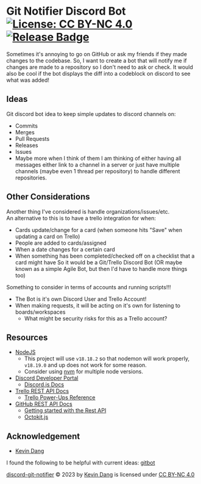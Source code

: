 # Git Notifier Discord Bot [![License: CC BY-NC 4.0](https://img.shields.io/badge/License-CC_BY--NC_4.0-darkgreen.svg)](https://creativecommons.org/licenses/by-nc/4.0/) [![Release Badge](https://img.shields.io/github/v/release/kevinthedang/discord-git-notifier?logo=github)](https://github.com/kevinthedang/discord-git-notifier/releases/latest)
Sometimes it's annoying to go on GitHub or ask my friends if they made changes to the codebase. So, I want to create a bot that will notify me if changes are made to a repository so I don't need to ask or check. It would also be cool if the bot displays the diff into a codeblock on discord to see what was added!

## Ideas
Git discord bot idea to keep simple updates to discord channels on:
* Commits
* Merges
* Pull Requests
* Releases
* Issues
* Maybe more when I think of them
I am thinking of either having all messages either link to a channel in a server or just have multiple channels (maybe even 1 thread per repository) to handle different repositories.

## Other Considerations
Another thing I've considered is handle organizations/issues/etc.  
An alternative to this is to have a trello integration for when:
* Cards update/change for a card (when someone hits "Save" when updating a card on Trello)
* People are added to cards/assigned
* When a date changes for a certain card
* When something has been completed/checked off on a checklist that a card might have
So it would be a Git/Trello Discord Bot (OR maybe known as a simple Agile Bot, but then I'd have to handle more things too)

Something to consider in terms of accounts and running scripts!!!
* The Bot is it's own Discord User and Trello Account!
* When making requests, it will be acting on it's own for listening to boards/workspaces
    * What might be security risks for this as a Trello account?

## Resources
* [NodeJS](https://nodejs.org/en/download/)
    * This project will use `v18.18.2` so that nodemon will work properly, `v18.19.0` and up does not work for some reason.
    * Consider using [nvm](https://github.com/nvm-sh/nvm/blob/master/README.md#about) for multiple node versions.
* [Discord Developer Portal](https://discord.com/developers/docs/intro)
    * [Discord.js Docs](https://discord.js.org/docs/packages/discord.js/main)
* [Trello REST API Docs](https://developer.atlassian.com/cloud/trello/rest/api-group-actions/#api-group-actions)
    * [Trello Power-Ups Reference](https://developer.atlassian.com/cloud/trello/power-ups/)
* [GitHub REST API Docs](https://docs.github.com/en/rest)
    * [Getting started with the Rest API](https://docs.github.com/en/rest/using-the-rest-api/getting-started-with-the-rest-api?apiVersion=2022-11-28&tool=javascript)
    * [Octokit.js](https://github.com/octokit/octokit.js/#readme)

## Acknowledgement
* [Kevin Dang](https://github.com/kevinthedang)

I found the following to be helpful with current ideas: [gitbot](https://github.com/statch/gitbot)

[discord-git-notifier](https://github.com/kevinthedang/discord-git-notifier) © 2023 by [Kevin Dang](https://github.com/kevinthedang) is licensed under [CC BY-NC 4.0](https://creativecommons.org/licenses/by-nc/4.0/?ref=chooser-v1)